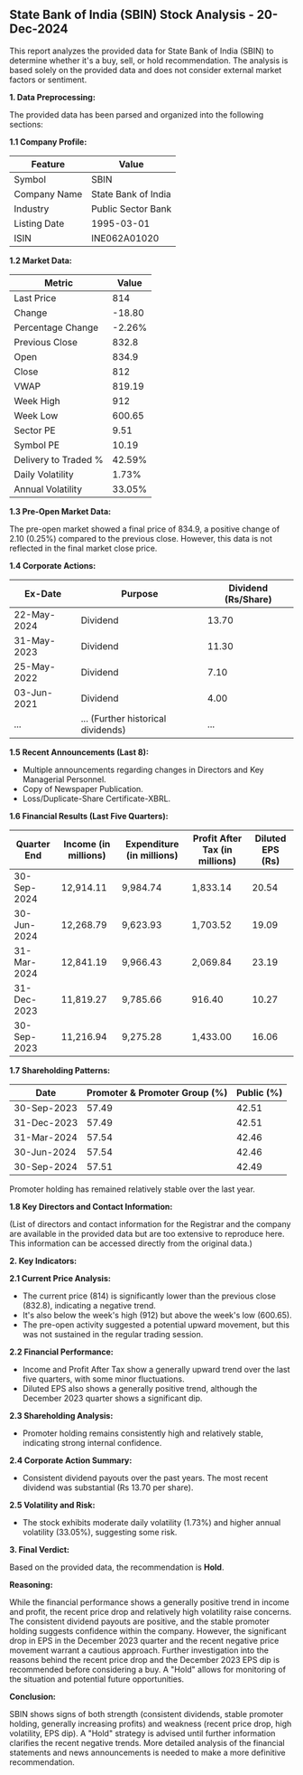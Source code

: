 ## State Bank of India (SBIN) Stock Analysis - 20-Dec-2024

This report analyzes the provided data for State Bank of India (SBIN) to determine whether it's a buy, sell, or hold recommendation.  The analysis is based solely on the provided data and does not consider external market factors or sentiment.

**1. Data Preprocessing:**

The provided data has been parsed and organized into the following sections:

**1.1 Company Profile:**

| Feature          | Value                     |
|-----------------|--------------------------|
| Symbol           | SBIN                      |
| Company Name     | State Bank of India       |
| Industry         | Public Sector Bank        |
| Listing Date     | 1995-03-01                |
| ISIN             | INE062A01020              |


**1.2 Market Data:**

| Metric                | Value     |
|-----------------------|-----------|
| Last Price            | 814       |
| Change                | -18.80    |
| Percentage Change     | -2.26%    |
| Previous Close        | 832.8     |
| Open                  | 834.9     |
| Close                 | 812       |
| VWAP                  | 819.19    |
| Week High             | 912       |
| Week Low              | 600.65    |
| Sector PE             | 9.51      |
| Symbol PE             | 10.19     |
| Delivery to Traded % | 42.59%    |
| Daily Volatility      | 1.73%     |
| Annual Volatility     | 33.05%    |


**1.3 Pre-Open Market Data:**

The pre-open market showed a final price of 834.9, a positive change of 2.10 (0.25%) compared to the previous close.  However, this data is not reflected in the final market close price.

**1.4 Corporate Actions:**

| Ex-Date      | Purpose                               | Dividend (Rs/Share) |
|--------------|---------------------------------------|----------------------|
| 22-May-2024  | Dividend                               | 13.70                 |
| 31-May-2023  | Dividend                               | 11.30                 |
| 25-May-2022  | Dividend                               | 7.10                  |
| 03-Jun-2021  | Dividend                               | 4.00                  |
| ...           | ... (Further historical dividends)     | ...                   |


**1.5 Recent Announcements (Last 8):**

* Multiple announcements regarding changes in Directors and Key Managerial Personnel.
* Copy of Newspaper Publication.
* Loss/Duplicate-Share Certificate-XBRL.


**1.6 Financial Results (Last Five Quarters):**

| Quarter End      | Income (in millions) | Expenditure (in millions) | Profit After Tax (in millions) | Diluted EPS (Rs) |
|-----------------|-----------------------|---------------------------|-------------------------------|-----------------|
| 30-Sep-2024     | 12,914.11             | 9,984.74                  | 1,833.14                     | 20.54            |
| 30-Jun-2024     | 12,268.79             | 9,623.93                  | 1,703.52                     | 19.09            |
| 31-Mar-2024     | 12,841.19             | 9,966.43                  | 2,069.84                     | 23.19            |
| 31-Dec-2023     | 11,819.27             | 9,785.66                  | 916.40                      | 10.27            |
| 30-Sep-2023     | 11,216.94             | 9,275.28                  | 1,433.00                     | 16.06            |


**1.7 Shareholding Patterns:**

| Date          | Promoter & Promoter Group (%) | Public (%) |
|---------------|-----------------------------|------------|
| 30-Sep-2023   | 57.49                        | 42.51      |
| 31-Dec-2023   | 57.49                        | 42.51      |
| 31-Mar-2024   | 57.54                        | 42.46      |
| 30-Jun-2024   | 57.54                        | 42.46      |
| 30-Sep-2024   | 57.51                        | 42.49      |

Promoter holding has remained relatively stable over the last year.


**1.8 Key Directors and Contact Information:**

(List of directors and contact information for the Registrar and the company are available in the provided data but are too extensive to reproduce here.  This information can be accessed directly from the original data.)


**2. Key Indicators:**

**2.1 Current Price Analysis:**

* The current price (814) is significantly lower than the previous close (832.8), indicating a negative trend.
* It's also below the week's high (912) but above the week's low (600.65).
* The pre-open activity suggested a potential upward movement, but this was not sustained in the regular trading session.

**2.2 Financial Performance:**

* Income and Profit After Tax show a generally upward trend over the last five quarters, with some minor fluctuations.
* Diluted EPS also shows a generally positive trend, although the December 2023 quarter shows a significant dip.

**2.3 Shareholding Analysis:**

* Promoter holding remains consistently high and relatively stable, indicating strong internal confidence.

**2.4 Corporate Action Summary:**

* Consistent dividend payouts over the past years.  The most recent dividend was substantial (Rs 13.70 per share).

**2.5 Volatility and Risk:**

* The stock exhibits moderate daily volatility (1.73%) and higher annual volatility (33.05%), suggesting some risk.

**3. Final Verdict:**

Based on the provided data, the recommendation is **Hold**.

**Reasoning:**

While the financial performance shows a generally positive trend in income and profit, the recent price drop and relatively high volatility raise concerns.  The consistent dividend payouts are positive, and the stable promoter holding suggests confidence within the company. However, the significant drop in EPS in the December 2023 quarter and the recent negative price movement warrant a cautious approach.  Further investigation into the reasons behind the recent price drop and the December 2023 EPS dip is recommended before considering a buy.  A "Hold" allows for monitoring of the situation and potential future opportunities.

**Conclusion:**

SBIN shows signs of both strength (consistent dividends, stable promoter holding, generally increasing profits) and weakness (recent price drop, high volatility, EPS dip).  A "Hold" strategy is advised until further information clarifies the recent negative trends.  More detailed analysis of the financial statements and news announcements is needed to make a more definitive recommendation.
